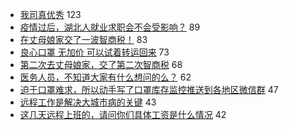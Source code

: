 - [我司真优秀](https://www.v2ex.com/t/642205) 123
- [疫情过后，湖北人就业求职会不会受影响？](https://www.v2ex.com/t/642239) 89
- [在丈母娘家交了一波智商税！](https://www.v2ex.com/t/642308) 83
- [良心口罩 无加价 可以试着转运回来](https://www.v2ex.com/t/642240) 73
- [第二次去丈母娘家，交了第二次智商税](https://www.v2ex.com/t/642319) 68
- [医务人员，不知道大家有什么想问的么？](https://www.v2ex.com/t/642217) 62
- [迫于口罩难求，所以动手写了口罩库存监控推送到各地区微信群](https://www.v2ex.com/t/642208) 47
- [远程工作是解决大城市病的关键](https://www.v2ex.com/t/642219) 43
- [这几天远程上班的，请问你们具体工资是什么情况](https://www.v2ex.com/t/642249) 42
